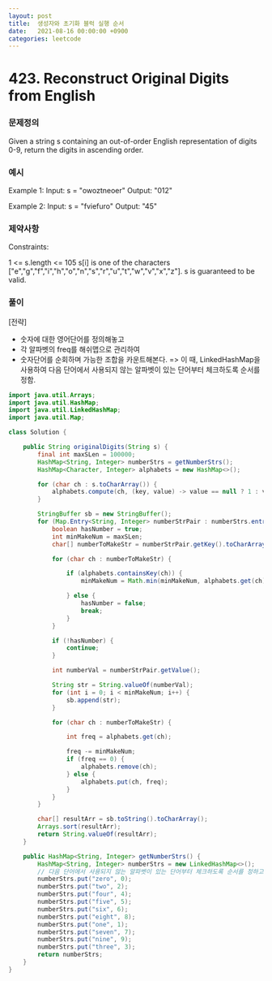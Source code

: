 ```yaml
---
layout: post
title:  생성자와 초기화 블럭 실행 순서
date:   2021-08-16 00:00:00 +0900
categories: leetcode
---
```


# 423. Reconstruct Original Digits from English

### 문제정의
Given a string s containing an out-of-order English representation of digits 0-9, return the digits in ascending order.


### 예시
Example 1:
Input: s = "owoztneoer"
Output: "012"

Example 2:
Input: s = "fviefuro"
Output: "45"
 
### 제약사항
Constraints:

1 <= s.length <= 105
s[i] is one of the characters ["e","g","f","i","h","o","n","s","r","u","t","w","v","x","z"].
s is guaranteed to be valid.

### 풀이
[전략]
- 숫자에 대한 영어단어를 정의해놓고
- 각 알파벳의 freq를 해쉬맵으로 관리하여
- 숫자단어를 순회하며 가능한 조합을 카운트해본다.
 => 이 때, LinkedHashMap을 사용하여 다음 단어에서 사용되지 않는 알파벳이 있는 단어부터 체크하도록 순서를 정함.

```java
import java.util.Arrays;
import java.util.HashMap;
import java.util.LinkedHashMap;
import java.util.Map;

class Solution {

    public String originalDigits(String s) {
        final int maxSLen = 100000;
        HashMap<String, Integer> numberStrs = getNumberStrs();
        HashMap<Character, Integer> alphabets = new HashMap<>();

        for (char ch : s.toCharArray()) {
            alphabets.compute(ch, (key, value) -> value == null ? 1 : value + 1);
        }

        StringBuffer sb = new StringBuffer();
        for (Map.Entry<String, Integer> numberStrPair : numberStrs.entrySet()) {
            boolean hasNumber = true;
            int minMakeNum = maxSLen;
            char[] numberToMakeStr = numberStrPair.getKey().toCharArray();

            for (char ch : numberToMakeStr) {

                if (alphabets.containsKey(ch)) {
                    minMakeNum = Math.min(minMakeNum, alphabets.get(ch));

                } else {
                    hasNumber = false;
                    break;
                }
            }

            if (!hasNumber) {
                continue;
            }

            int numberVal = numberStrPair.getValue();

            String str = String.valueOf(numberVal);
            for (int i = 0; i < minMakeNum; i++) {
                sb.append(str);
            }

            for (char ch : numberToMakeStr) {

                int freq = alphabets.get(ch);

                freq -= minMakeNum;
                if (freq == 0) {
                    alphabets.remove(ch);
                } else {
                    alphabets.put(ch, freq);
                }
            }
        }

        char[] resultArr = sb.toString().toCharArray();
        Arrays.sort(resultArr);
        return String.valueOf(resultArr);
    }

    public HashMap<String, Integer> getNumberStrs() {
        HashMap<String, Integer> numberStrs = new LinkedHashMap<>();
        // 다음 단어에서 사용되지 않는 알파벳이 있는 단어부터 체크하도록 순서를 정하고 LinkedHashMap 사용 
        numberStrs.put("zero", 0);
        numberStrs.put("two", 2);
        numberStrs.put("four", 4);
        numberStrs.put("five", 5);
        numberStrs.put("six", 6);
        numberStrs.put("eight", 8);
        numberStrs.put("one", 1);
        numberStrs.put("seven", 7);
        numberStrs.put("nine", 9);
        numberStrs.put("three", 3);
        return numberStrs;
    }
}
```